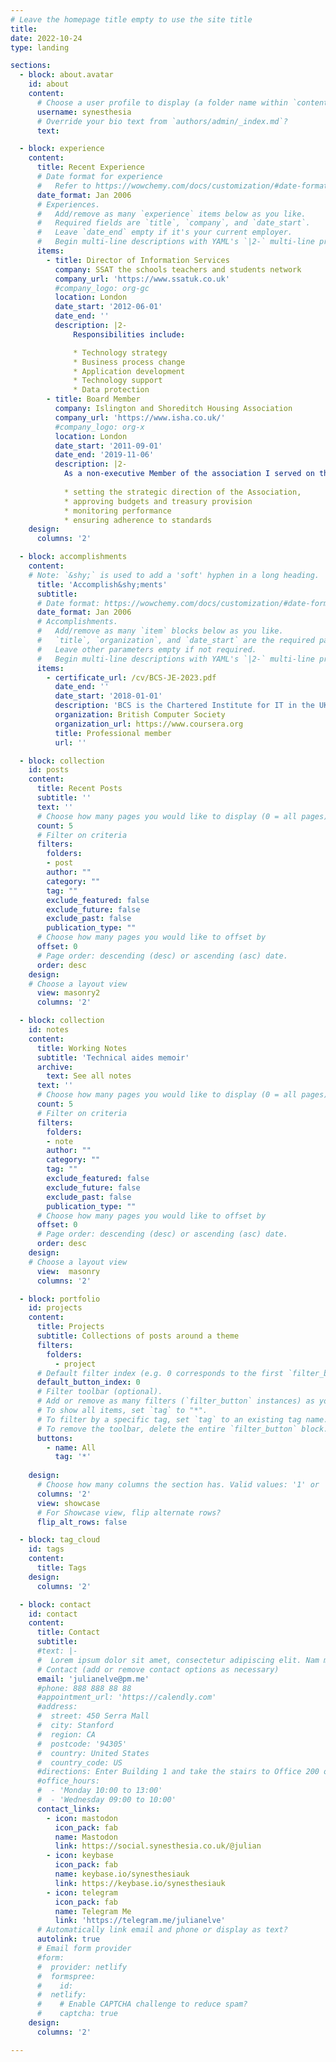 ```yaml
---
# Leave the homepage title empty to use the site title
title: 
date: 2022-10-24
type: landing

sections:
  - block: about.avatar
    id: about
    content:
      # Choose a user profile to display (a folder name within `content/authors/`)
      username: synesthesia
      # Override your bio text from `authors/admin/_index.md`?
      text:

  - block: experience
    content:
      title: Recent Experience
      # Date format for experience
      #   Refer to https://wowchemy.com/docs/customization/#date-format
      date_format: Jan 2006
      # Experiences.
      #   Add/remove as many `experience` items below as you like.
      #   Required fields are `title`, `company`, and `date_start`.
      #   Leave `date_end` empty if it's your current employer.
      #   Begin multi-line descriptions with YAML's `|2-` multi-line prefix.
      items:
        - title: Director of Information Services
          company: SSAT the schools teachers and students network
          company_url: 'https://www.ssatuk.co.uk'
          #company_logo: org-gc
          location: London
          date_start: '2012-06-01'
          date_end: ''
          description: |2-
              Responsibilities include:

              * Technology strategy
              * Business process change
              * Application development
              * Technology support
              * Data protection
        - title: Board Member
          company: Islington and Shoreditch Housing Association
          company_url: 'https://www.isha.co.uk/'
          #company_logo: org-x
          location: London
          date_start: '2011-09-01'
          date_end: '2019-11-06'
          description: |2-
            As a non-executive Member of the association I served on the Board:
            
            * setting the strategic direction of the Association, 
            * approving budgets and treasury provision
            * monitoring performance
            * ensuring adherence to standards
    design:
      columns: '2'

  - block: accomplishments
    content:
    # Note: `&shy;` is used to add a 'soft' hyphen in a long heading.
      title: 'Accomplish&shy;ments'
      subtitle:
      # Date format: https://wowchemy.com/docs/customization/#date-format
      date_format: Jan 2006
      # Accomplishments.
      #   Add/remove as many `item` blocks below as you like.
      #   `title`, `organization`, and `date_start` are the required parameters.
      #   Leave other parameters empty if not required.
      #   Begin multi-line descriptions with YAML's `|2-` multi-line prefix.
      items:
        - certificate_url: /cv/BCS-JE-2023.pdf
          date_end: ''
          date_start: '2018-01-01'
          description: 'BCS is the Chartered Institute for IT in the UK'
          organization: British Computer Society
          organization_url: https://www.coursera.org
          title: Professional member
          url: ''

  - block: collection
    id: posts
    content:
      title: Recent Posts
      subtitle: ''
      text: ''
      # Choose how many pages you would like to display (0 = all pages)
      count: 5
      # Filter on criteria
      filters:
        folders:
        - post
        author: ""
        category: ""
        tag: ""
        exclude_featured: false
        exclude_future: false
        exclude_past: false
        publication_type: ""
      # Choose how many pages you would like to offset by
      offset: 0
      # Page order: descending (desc) or ascending (asc) date.
      order: desc
    design:
    # Choose a layout view
      view: masonry2
      columns: '2'

  - block: collection
    id: notes
    content:
      title: Working Notes
      subtitle: 'Technical aides memoir'
      archive:
        text: See all notes
      text: ''
      # Choose how many pages you would like to display (0 = all pages)
      count: 5
      # Filter on criteria
      filters:
        folders:
        - note
        author: ""
        category: ""
        tag: ""
        exclude_featured: false
        exclude_future: false
        exclude_past: false
        publication_type: ""
      # Choose how many pages you would like to offset by
      offset: 0
      # Page order: descending (desc) or ascending (asc) date.
      order: desc
    design:
    # Choose a layout view
      view:  masonry
      columns: '2'

  - block: portfolio
    id: projects
    content:
      title: Projects
      subtitle: Collections of posts around a theme
      filters:
        folders:
          - project
      # Default filter index (e.g. 0 corresponds to the first `filter_button` instance below).
      default_button_index: 0
      # Filter toolbar (optional).
      # Add or remove as many filters (`filter_button` instances) as you like.
      # To show all items, set `tag` to "*".
      # To filter by a specific tag, set `tag` to an existing tag name.
      # To remove the toolbar, delete the entire `filter_button` block.
      buttons:
        - name: All
          tag: '*'
      
    design:
      # Choose how many columns the section has. Valid values: '1' or '2'.
      columns: '2'
      view: showcase
      # For Showcase view, flip alternate rows?
      flip_alt_rows: false

  - block: tag_cloud
    id: tags
    content:
      title: Tags
    design:
      columns: '2'

  - block: contact
    id: contact
    content:
      title: Contact
      subtitle:
      #text: |-
      #  Lorem ipsum dolor sit amet, consectetur adipiscing elit. Nam mi diam, venenatis ut magna et, vehicula efficitur enim.
      # Contact (add or remove contact options as necessary)
      email: 'julianelve@pm.me'
      #phone: 888 888 88 88
      #appointment_url: 'https://calendly.com'
      #address:
      #  street: 450 Serra Mall
      #  city: Stanford
      #  region: CA
      #  postcode: '94305'
      #  country: United States
      #  country_code: US
      #directions: Enter Building 1 and take the stairs to Office 200 on Floor 2
      #office_hours:
      #  - 'Monday 10:00 to 13:00'
      #  - 'Wednesday 09:00 to 10:00'
      contact_links:
        - icon: mastodon
          icon_pack: fab
          name: Mastodon
          link: https://social.synesthesia.co.uk/@julian 
        - icon: keybase
          icon_pack: fab
          name: keybase.io/synesthesiauk
          link: https://keybase.io/synesthesiauk
        - icon: telegram
          icon_pack: fab
          name: Telegram Me
          link: 'https://telegram.me/julianelve'
      # Automatically link email and phone or display as text?
      autolink: true
      # Email form provider
      #form:
      #  provider: netlify
      #  formspree:
      #    id:
      #  netlify:
      #    # Enable CAPTCHA challenge to reduce spam?
      #    captcha: true
    design:
      columns: '2'

---
```

